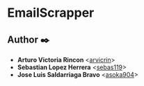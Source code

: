# EmailScrapper


## Author :black_nib:

* __Arturo Victoria Rincon__ <[arvicrin](https://github.com/arvicrin)>
* __Sebastian Lopez Herrera__ <[sebas119](https://github.com/sebas119)>
* __Jose Luis Saldarriaga Bravo__ <[asoka904](https://github.com/asoka904)>
